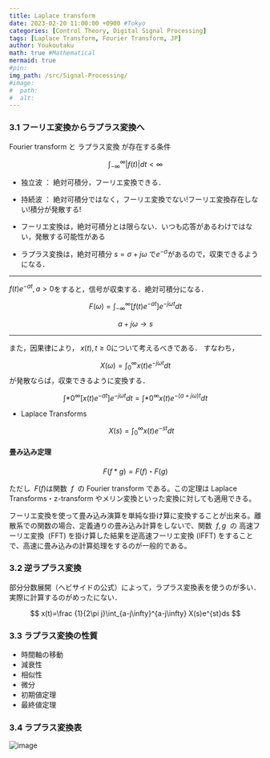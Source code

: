 ```yaml
---
title: Laplace transform
date: 2023-02-20 11:00:00 +0900 #Tokyo
categories: [Control Theory, Digital Signal Processing]
tags: [Laplace Transform, Fourier Transform, JP]
author: Youkoutaku
math: true #Mathematical
mermaid: true
#pin:
img_path: /src/Signal-Processing/
#image:
#  path:
#  alt:
---
```


### 3.1 フーリエ変換からラプラス変換へ

Fourier transform と ラプラス変換 が存在する条件

$$\int_{-\infty}^{\infty} |f(t)|dt < \infty$$

- 独立波 ： 絶対可積分，フーリエ変換できる．
- 持続波 ： 絶対可積分ではなく，フーリエ変換でない!フーリエ変換存在しない!積分が発散する!

- フーリエ変換は，絶対可積分とは限らない．いつも応答があるわけではない，発散する可能性がある
- ラプラス変換は，絶対可積分 $s=\sigma+j\omega$ で$e^{-\sigma}$があるので，収束できるようになる．

---

$f(t)e^{-at},a>0$をすると，信号が収束する．絶対可積分になる．

$$F(\omega)=\int_{-\infty}^{\infty} [f(t)e^{-at}]e^{-j\omega t}dt$$

$$a+j\omega → s$$

---

また，因果律により， $x(t),t\ge0$について考えるべきである．
すなわち，

$$X(\omega)=\int_{0}^{\infty} x(t)e^{-j\omega t}dt $$ が発散ならば，収束できるように変換する．

$$ \int*{0}^{\infty} [x(t)e^{-at}] e^{-j\omega t}dt = \int*{0}^{\infty} x(t)e^{-(a+j\omega) t}dt $$

- Laplace Transforms

  $$X(s)=\int_{0}^{\infty} x(t)e^{-st}dt $$

#### 畳み込み定理

$$
F(f*g)=F(f)・F(g)
$$

ただし  $F(f)$は関数  $f$  の Fourier transform である。この定理は Laplace Transforms・z-transform やメリン変換といった変換に対しても適用できる。

フーリエ変換を使って畳み込み演算を単純な掛け算に変換することが出来る。離散系での関数の場合、定義通りの畳み込み計算をしないで、関数  $f,g$  の 高速フーリエ変換  (FFT) を掛け算した結果を逆高速フーリエ変換 (IFFT) をすることで、高速に畳み込みの計算処理をするのが一般的である。

### 3.2 逆ラプラス変換

部分分数展開（ヘビサイドの公式）によって，ラプラス変換表を使うのが多い．実際に計算するのがめったにない．

$$
x(t)=\frac {1}{2\pi j}\int_{a-j\infty}^{a-j\infty} X(s)e^{st}ds
$$

### 3.3 ラプラス変換の性質

- 時間軸の移動
- 減衰性
- 相似性
- 微分
- 初期値定理
- 最終値定理

### 3.4 ラプラス変換表

![image](20230210213207.png)
